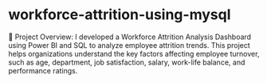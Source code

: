 # workforce-attrition-using-mysql
🚀 Project Overview: I developed a Workforce Attrition Analysis Dashboard using Power BI and SQL to analyze employee attrition trends. This project helps organizations understand the key factors affecting employee turnover, such as age, department, job satisfaction, salary, work-life balance, and performance ratings.
